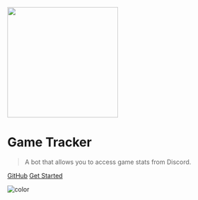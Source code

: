 [<img src="/static/logo.png" width="250"/>](/static/logo.png)

# <small> </small>Game Tracker<small> </small>

> A bot that allows you to access game stats from Discord.

[GitHub](https://github.com/EndBug/game-tracker)
[Get Started](#game-tracker)

![color](#2C2F33)
